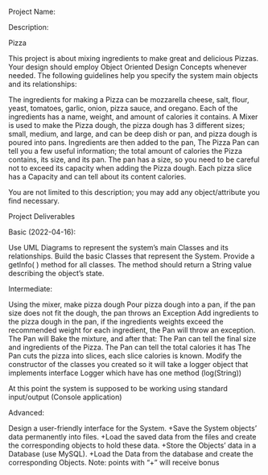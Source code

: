 
Project Name:

Description:



Pizza


This project is about mixing ingredients to make great and delicious Pizzas. Your design should employ Object Oriented Design Concepts whenever needed. The following guidelines help you specify the system main objects and its relationships:

The ingredients for making a Pizza can be mozzarella cheese, salt, flour, yeast, tomatoes, garlic, onion, pizza sauce, and oregano. Each of the ingredients has a name, weight, and amount of calories it contains. A Mixer is used to make the Pizza dough, the pizza dough has 3 different sizes; small, medium, and large, and can be deep dish or pan, and pizza dough is poured into pans. Ingredients are then added to the pan, The Pizza Pan can tell you a few useful information; the total amount of calories the Pizza contains, its size, and its pan. The pan has a size, so you need to be careful not to exceed its capacity when adding the Pizza dough. Each pizza slice has a Capacity and can tell about its content calories.

You are not limited to this description; you may add any object/attribute you find necessary.



Project Deliverables


Basic (2022-04-16):



Use UML Diagrams to represent the system’s main Classes and its relationships.
Build the basic Classes that represent the System. 
Provide a getInfo( ) method for all classes. The method should return a String value describing the object’s state.


Intermediate:


Using the mixer, make pizza dough
Pour pizza dough into a pan, if the pan size does not fit the dough, the pan throws an Exception
Add ingredients to the pizza dough in the pan, if the ingredients weights exceed the recommended weight for each ingredient, the Pan will throw an exception.
The Pan will Bake the mixture, and after that: 
The Pan can tell the final size and ingredients of the Pizza.
The Pan can tell the total calories it has
The Pan cuts the pizza into slices, each slice calories is known.
Modify the constructor of the classes you created so it will take a logger object that implements interface Logger which have has one method (log(String))

At this point the system is supposed to be working using standard input/output (Console application)


Advanced:


Design a user-friendly interface for the System.
+Save the System objects’ data permanently into files.
+Load the saved data from the files and create the corresponding objects to hold these data.
+Store the Objects’ data in a Database (use MySQL).
+Load the Data from the database and create the corresponding Objects.
Note: points with “+” will receive bonus 



